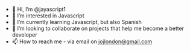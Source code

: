 - 👋 Hi, I’m @jayascript1
- 👀 I’m interested in Javascript
- 🌱 I’m currently learning Javascript, but also Spanish
- 💞️ I’m looking to collaborate on projects that help me become a better developer
- 📫 How to reach me - via email on jojlondon@gmail.com

<!---
jayascript1/jayascript1 is a ✨ special ✨ repository because its `README.md` (this file) appears on your GitHub profile.
You can click the Preview link to take a look at your changes.
--->
